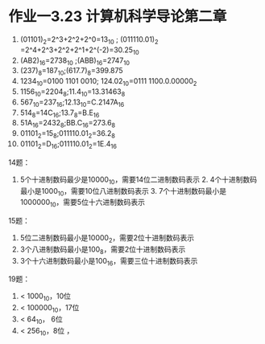 # **作业一3.23 计算机科学导论第二章**

1. (01101)<sub>2</sub>=2^3+2^2+2^0=13<sub>10</sub> ; (011110.01)<sub>2</sub> =2^4+2^3+2^2+2^1+2^(-2)=30.25<sub>10</sub>
2. (AB2)<sub>16</sub>=2738<sub>10</sub> ;(ABB)<sub>16</sub>=2747<sub>10</sub>
3. (237)<sub>8</sub>=187<sub>10</sub>;(617.7)<sub>8</sub>=399.875
4. 1234<sub>10</sub>=0100 1101 0010; 124.02<sub>10</sub>=0111 1100.0.00000<sub>2</sub>
5. 1156<sub>10</sub>=2204<sub>8</sub>;11.4<sub>10</sub>=13.31463<sub>8</sub>
6. 567<sub>10</sub>=237<sub>16</sub>;12.13<sub>10</sub>=C.2147A<sub>16</sub>
7. 514<sub>8</sub>=14C<sub>16</sub>;13.7<sub>8</sub>=B.E<sub>16</sub>
8. 51A<sub>16</sub>=2432<sub>8</sub>;BB.C<sub>16</sub>=273.6<sub>8</sub>
9. 01101<sub>2</sub>=15<sub>8</sub>;011110.01<sub>2</sub>=36.2<sub>8</sub>
10. 01101<sub>2</sub>=D<sub>16</sub>;011110.01<sub>2</sub>=1E.4<sub>16</sub>

14题：

1. 5个十进制数码最少是10000<sub>10</sub>，需要14位二进制数码表示
   2. 4个十进制数码最小是1000<sub>10</sub>，需要10位八进制数码表示
   3. 7个十进制数码最小是1000000<sub>10</sub>，需要5位十六进制数码表示

15题：

   1. 5位二进制数码最小是10000<sub>2</sub>，需要2位十进制数码表示
   2. 3个八进制数码最小是100<sub>8</sub>，需要2位十进制数码表示
   3. 3个十六进制数码最小是100<sub>16</sub>，需要三位十进制数码表示



19题：

   1. < 1000<sub>10</sub>，10位
   2. < 100000<sub>10</sub>，17位
   3. < 64<sub>10</sub>， 6位
   4. < 256<sub>10</sub>，8位
         ，